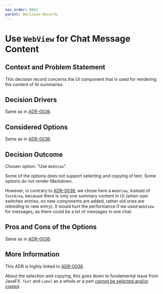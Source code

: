 ```yaml
---
nav_order: 0042
parent: Decision Records
---
```


# Use `WebView` for Chat Message Content

## Context and Problem Statement

This decision record concerns the UI component that is used for rendering the content of AI summaries.

## Decision Drivers

Same as in [ADR-0036](./0036-use-textarea-for-chat-content.md).

## Considered Options

Same as in [ADR-0036](./0036-use-textarea-for-chat-content.md).

## Decision Outcome

Chosen option: "Use `WebView`".

Some of the options does not support selecting and copying of text. Some options do not render Markdown.

However, in contrary to [ADR-0036](./0036-use-textarea-for-chat-content.md), we chose here a `WebView`, instead of `TextArea`, because there is only one summary content in UI (when user switches entries, no new components are added, rather old ones are *rebinding* to new entry). It would hurt the performance if we used `WebView` for messages, as there could be a lot of messages in one chat.

## Pros and Cons of the Options

Same as in [ADR-0036](./0036-use-textarea-for-chat-content.md).

## More Information

This ADR is highly linked to [ADR-0036](./0036-use-textarea-for-chat-content.md).

About the selection and copying, this goes down to fundamental issue from JavaFX.
`Text` and `Label` as a whole or a part [cannot be selected and/or copied](https://bugs.openjdk.org/browse/JDK-8091644).
